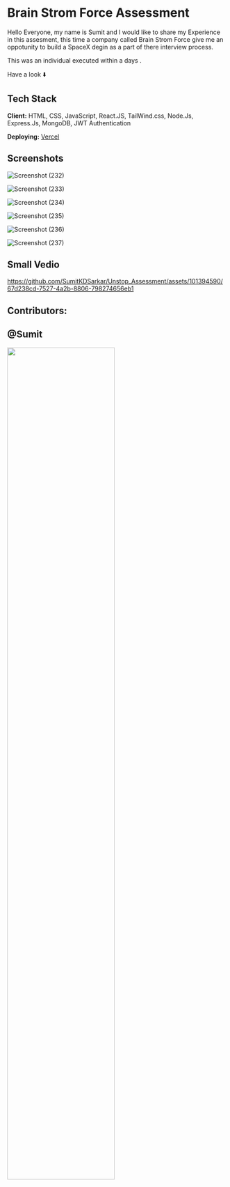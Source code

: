 

# Brain Strom Force Assessment

Hello Everyone, my name is Sumit and I would like to share my Experience in this assesment, this time a company called Brain Strom Force give me an oppotunity to build a SpaceX degin as a part of there interview process.

This was an individual executed within a days .


Have a look ⬇️



## Tech Stack

**Client:** HTML, CSS, JavaScript, React.JS, TailWind.css, Node.Js, Express.Js, MongoDB, JWT Authentication

**Deploying:** [Vercel](https://unstop-assessment-skumarcbr4-gmailcom.vercel.app/assessment)





## Screenshots

![Screenshot (232)](https://github.com/SumitKDSarkar/Unstop_Assessment/assets/101394590/9944c481-82b6-48a5-b8a1-55fd337d92d5)


![Screenshot (233)](https://github.com/SumitKDSarkar/Unstop_Assessment/assets/101394590/42af8967-a579-433e-9682-4cc1b048587d)


![Screenshot (234)](https://github.com/SumitKDSarkar/Unstop_Assessment/assets/101394590/e4c5c263-e561-4543-9ba3-297164a02c8d)


![Screenshot (235)](https://github.com/SumitKDSarkar/Unstop_Assessment/assets/101394590/72cf5783-8278-458c-85b6-5ea99d865300)


![Screenshot (236)](https://github.com/SumitKDSarkar/Unstop_Assessment/assets/101394590/a31a8196-9462-4c22-90d6-6f5eab1104f2)


![Screenshot (237)](https://github.com/SumitKDSarkar/Unstop_Assessment/assets/101394590/677f1dcb-b98c-462e-b7f7-b5e675ef1ebc)

## Small Vedio


https://github.com/SumitKDSarkar/Unstop_Assessment/assets/101394590/67d238cd-7527-4a2b-8806-798274656eb1



## Contributors:
## @Sumit



<img  align="center" src="https://readme-typing-svg.herokuapp.com?font=Architects+Daughter&amp;color=0eff00&amp;size=20&amp;lines=Thanks!+For+Visiting+On+My+Project!;See+You+Next-Time+Hope+u+like+its...👨🏻‍💻;" style="width: 70%;">

